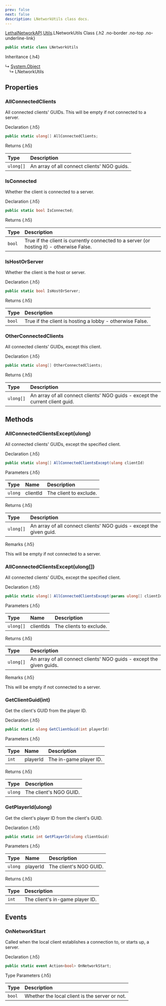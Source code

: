 ```yaml
---
prev: false
next: false
description: LNetworkUtils class docs.
---
```


[LethalNetworkAPI](/api/LethalNetworkAPI).[Utils](/api/LethalNetworkAPI.Utils).LNetworkUtils Class {.h2 .no-border .no-top .no-underline-link}

```csharp
public static class LNetworkUtils
```

Inheritance {.h4}

&rdsh; [System.Object](https://docs.microsoft.com/en-us/dotnet/api/System.Object 'System.Object')
<br>&emsp;&rdsh; LNetworkUtils

## Properties

### AllConnectedClients
All connected clients' GUIDs. This will be empty if not connected to a server.

Declaration {.h5}

```csharp
public static ulong[] AllConnectedClients;
```

Returns {.h5}

| Type      | Description                                 |
|:----------|:--------------------------------------------|
| `ulong[]` | An array of all connect clients' NGO guids. |

### IsConnected
Whether the client is connected to a server.

Declaration {.h5}

```csharp
public static bool IsConnected;
```

Returns {.h5}

| Type   | Description                                                                              |
|:-------|:-----------------------------------------------------------------------------------------|
| `bool` | True if the client is currently connected to a server (or hosting it) - otherwise False. |

### IsHostOrServer
Whether the client is the host or server.

Declaration {.h5}

```csharp
public static bool IsHostOrServer;
```

Returns {.h5}

| Type   | Description                                              |
|:-------|:---------------------------------------------------------|
| `bool` | True if the client is hosting a lobby - otherwise False. |

### OtherConnectedClients
All connected clients' GUIDs, except this client.

Declaration {.h5}

```csharp
public static ulong[] OtherConnectedClients;
```

Returns {.h5}

| Type      | Description                                                                  |
|:----------|:-----------------------------------------------------------------------------|
| `ulong[]` | An array of all connect clients' NGO guids - except the current client guid. |

## Methods

### AllConnectedClientsExcept(ulong)
All connected clients' GUIDs, except the specified client.

Declaration {.h5}

```csharp
public static ulong[] AllConnectedClientsExcept(ulong clientId)
```

Parameters {.h5}

| Type    | Name     | Description            |
|:--------|:---------|:-----------------------|
| `ulong` | clientId | The client to exclude. |

Returns {.h5}

| Type      | Description                                                         |
|:----------|:--------------------------------------------------------------------|
| `ulong[]` | An array of all connect clients' NGO guids - except the given guid. |

Remarks {.h5}

This will be empty if not connected to a server.

### AllConnectedClientsExcept(ulong[])
All connected clients' GUIDs, except the specified client.

Declaration {.h5}

```csharp
public static ulong[] AllConnectedClientsExcept(params ulong[] clientIds)
```

Parameters {.h5}

| Type      | Name      | Description             |
|:----------|:----------|:------------------------|
| `ulong[]` | clientIds | The clients to exclude. |

Returns {.h5}

| Type      | Description                                                          |
|:----------|:---------------------------------------------------------------------|
| `ulong[]` | An array of all connect clients' NGO guids - except the given guids. |

Remarks {.h5}

This will be empty if not connected to a server.

### GetClientGuid(int)
Get the client's GUID from the player ID.

Declaration {.h5}

```csharp
public static ulong GetClientGuid(int playerId)
```

Parameters {.h5}

| Type  | Name     | Description            |
|:------|:---------|:-----------------------|
| `int` | playerId | The in-game player ID. |

Returns {.h5}

| Type    | Description            |
|:--------|:-----------------------|
| `ulong` | The client's NGO GUID. |

### GetPlayerId(ulong)
Get the client's player ID from the client's GUID.

Declaration {.h5}

```csharp
public static int GetPlayerId(ulong clientGuid)
```

Parameters {.h5}

| Type    | Name     | Description            |
|:--------|:---------|:-----------------------|
| `ulong` | playerId | The client's NGO GUID. |

Returns {.h5}

| Type  | Description                     |
|:------|:--------------------------------|
| `int` | The client's in-game player ID. |

## Events

### OnNetworkStart
Called when the local client establishes a connection to, or starts up, a server.

Declaration {.h5}

```csharp
public static event Action<bool> OnNetworkStart;
```

Type Parameters {.h5}

| Type   | Description                                    |
|:-------|:-----------------------------------------------|
| `bool` | Whether the local client is the server or not. |
